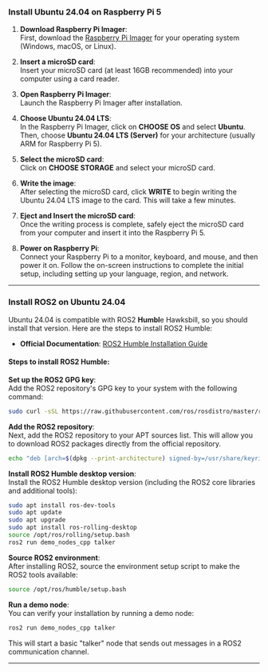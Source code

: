 ### Install Ubuntu 24.04 on Raspberry Pi 5

1. **Download Raspberry Pi Imager**:  
   First, download the [Raspberry Pi Imager](https://www.raspberrypi.org/software/) for your operating system (Windows, macOS, or Linux).

2. **Insert a microSD card**:  
   Insert your microSD card (at least 16GB recommended) into your computer using a card reader.

3. **Open Raspberry Pi Imager**:  
   Launch the Raspberry Pi Imager after installation.

4. **Choose Ubuntu 24.04 LTS**:  
   In the Raspberry Pi Imager, click on **CHOOSE OS** and select **Ubuntu**. Then, choose **Ubuntu 24.04 LTS (Server)** for your architecture (usually ARM for Raspberry Pi 5).

5. **Select the microSD card**:  
   Click on **CHOOSE STORAGE** and select your microSD card.

6. **Write the image**:  
   After selecting the microSD card, click **WRITE** to begin writing the Ubuntu 24.04 LTS image to the card. This will take a few minutes.

7. **Eject and Insert the microSD card**:  
   Once the writing process is complete, safely eject the microSD card from your computer and insert it into the Raspberry Pi 5.

8. **Power on Raspberry Pi**:  
   Connect your Raspberry Pi to a monitor, keyboard, and mouse, and then power it on. Follow the on-screen instructions to complete the initial setup, including setting up your language, region, and network.

---

### Install ROS2 on Ubuntu 24.04

Ubuntu 24.04 is compatible with ROS2 **Humbl**e Hawksbill, so you should install that version. Here are the steps to install ROS2 Humble:

- **Official Documentation**: [ROS2 Humble Installation Guide](https://docs.ros.org/en/humble/Installation/Ubuntu-Install-Debians.html)

#### Steps to install ROS2 Humble:

**Set up the ROS2 GPG key**:  
   Add the ROS2 repository's GPG key to your system with the following command:

   ```bash
   sudo curl -sSL https://raw.githubusercontent.com/ros/rosdistro/master/ros.key -o /usr/share/keyrings/ros-archive-keyring.gpg
   ```

**Add the ROS2 repository**:  
   Next, add the ROS2 repository to your APT sources list. This will allow you to download ROS2 packages directly from the official repository.

   ```bash
   echo "deb [arch=$(dpkg --print-architecture) signed-by=/usr/share/keyrings/ros-archive-keyring.gpg] http://packages.ros.org/ros2/ubuntu $(. /etc/os-release && echo $UBUNTU_CODENAME) main" | sudo tee /etc/apt/sources.list.d/ros2.list > /dev/null
   ```

**Install ROS2 Humble desktop version**:  
   Install the ROS2 Humble desktop version (including the ROS2 core libraries and additional tools):

   ```bash
   sudo apt install ros-dev-tools
   sudo apt update
   sudo apt upgrade
   sudo apt install ros-rolling-desktop
   source /opt/ros/rolling/setup.bash
   ros2 run demo_nodes_cpp talker
   ```

**Source ROS2 environment**:  
   After installing ROS2, source the environment setup script to make the ROS2 tools available:

   ```bash
   source /opt/ros/humble/setup.bash
   ```

**Run a demo node**:  
   You can verify your installation by running a demo node:

   ```bash
   ros2 run demo_nodes_cpp talker
   ```

This will start a basic "talker" node that sends out messages in a ROS2 communication channel.

---

